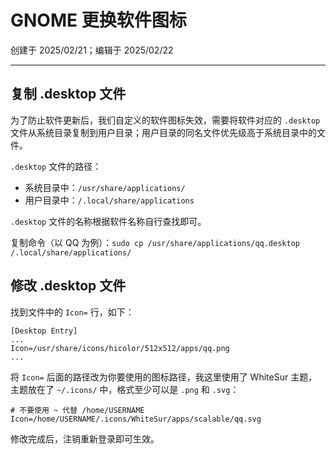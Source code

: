 # GNOME 更换软件图标

创建于 2025/02/21；编辑于 2025/02/22

---

## 复制 .desktop 文件

为了防止软件更新后，我们自定义的软件图标失效，需要将软件对应的 `.desktop` 文件从系统目录复制到用户目录；用户目录的同名文件优先级高于系统目录中的文件。

`.desktop` 文件的路径：

- 系统目录中：`/usr/share/applications/`
- 用户目录中：`/.local/share/applications`

`.desktop` 文件的名称根据软件名称自行查找即可。

复制命令（以 QQ 为例）：`sudo cp /usr/share/applications/qq.desktop /.local/share/applications/`

## 修改 .desktop 文件

找到文件中的 `Icon=` 行，如下：

```shell
[Desktop Entry]
...
Icon=/usr/share/icons/hicolor/512x512/apps/qq.png
...
```

将 `Icon=` 后面的路径改为你要使用的图标路径，我这里使用了 WhiteSur 主题，主题放在了 `~/.icons/` 中，格式至少可以是 `.png` 和 `.svg`：

```shell
# 不要使用 ~ 代替 /home/USERNAME
Icon=/home/USERNAME/.icons/WhiteSur/apps/scalable/qq.svg
```

修改完成后，注销重新登录即可生效。
